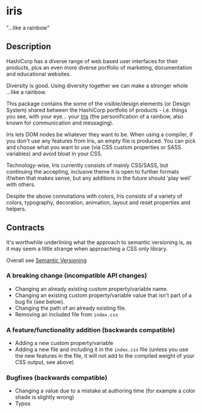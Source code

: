 # iris

"...like a rainbow"

## Description

HashiCorp has a diverse range of web based user interfaces for their products, plus an even more diverse portfolio of marketing, documentation and educational websites.

Diversity is good. Using diversity together we can make a stronger whole ...like a rainbow.

This package contains the some of the visible/design elements (or Design System) shared between the HashiCorp portfolio of products - i.e. things you see, with your eye... your [Iris](https://en.wikipedia.org/wiki/Iris_(mythology)) (the personification of a rainbow, also known for communication and messaging).

Iris lets DOM nodes be whatever they want to be. When using a compiler, if you don't use any features from Iris, an empty file is produced. You can pick and choose what you want to use (via CSS custom properties or SASS variables) and avoid bloat in your CSS.

Technology-wise, Iris currently consists of mainly CSS/SASS, but continuing the accepting, inclusive theme it is open to further formats if/when that makes sense, but any additions in the future should 'play well' with others.

Despite the above connotations with colors, Iris consists of a variety of colors, typography, decoration, animation, layout and reset properties and helpers.

## Contracts

It's worthwhile underlining what the approach to semantic versioning is, as it may seem a little strange when approaching a CSS only library.

Overall see [Semantic Versioning](https://semver.org/#summary)

### A breaking change (incompatible API changes)

* Changing an already existing custom property/variable name.
* Changing an existing custom property/variable value that isn't part of a bug fix (see below).
* Changing the path of an already existing file.
* Removing an included file from `index.css`

### A feature/functionality addition (backwards compatible)

* Adding a new custom property/variable
* Adding a new file and including it in the `index.css` file (unless you use the new features in the file, it will not add to the compiled weight of your CSS output, see above)

### Bugfixes (backwards compatible)

* Changing a value due to a mistake at authoring time (for example a color shade is slightly wrong)
* Typos


